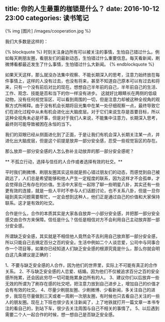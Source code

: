 title: 你的人生最重的枷锁是什么？
date: 2016-10-12 23:00
categories: 读书笔记
---

{% img [图片] /images/cooperation.jpg %}

我们大多数是这样的：

{% blockquote %}
时刻关注身边所有可以被关注的事情，生怕自己错过什么。例如每天刷朋友圈，看朋友们的最新动态，生怕错过什么重要信息。每天看新闻，刷微博看都最近发生了什么事情，生怕错过什么大新闻。
{% endblockquote %}

如果天天这样，那么就没办法集中观察、不能长期深入的思考，注意力始终放在每件事情上，这样的人没有过去，也没有将来，甚至不知道自己原本可以有过去和将来，只有一个没有前后对比的现在。想想自己半年前的自己，半年前自己的生活、工作、观念、技能是否和当下的你一样没有进步。
这就好比眼睛长在两侧的低级动物，没有任何视觉盲区、可以看到周围的一切，但是注意力却被这种全视角的观察方式所稀释。由于没有机会长期将目光集中在某一处仔细观察一点，最终导致它们在进化过程中从未有机会进化出大脑皮层。对于它们来说生存是首要目标，所以这种全视角未必是坏事，但是对于我们人来说，不能集中注意力，长期深入思考，最终则可能导致被困在永恒的当下。

我们的双眼已经从侧面进化到了正面，于是让我们有机会深入长期关注某一点，并进化出大脑皮层，但是这个前提是放弃一部分安全感，忍受一些视觉盲区的存在。

那么放弃一部分安全感的人怎么弥补主动放弃的那一部分安全感呢？

** 不孤立行动，选择与信任的人合作或者选择有效的社交。**

平时我们刷微博、刷朋友圈其实这些就是担心错过朋友们的动态，而感觉到自己被疏远了，人们总是希望能够和他人产生一定程度的联系，因为这样才不会孤单，才会觉得自己有存在的价值。生活中大家在一起除了聊一些明星八卦，其实还有一些更有效的连接，就是一些人平时不参与人们话题讨论，也不关系八卦，但是一旦你碰到真实问题需要帮忙，一定会想到这种人，他们正是通过自己的价值和大家保持联系。这才是有效的社交。

合作是什么，合作的本质其实是大家各自放弃一小部分安全感，并把那一部分安全感交由合作方来保障。信任是什么？信任是相信对方不会利用自己主动放弃那一部分安全感。

所谓缺乏安全感，其实就是不相信他人竟然会不去利用自己放弃那一部分安全感，所以只能自己去搞定百分之百的安全。生活中例如二个人谈恋爱，公司中与同事合作一个项目等，如果你已经知道人们缺乏安全感的根源究竟是什么，那么你就会明白这几条建议是正确的：

1、不要与缺乏安全感的人合作，因为他们的世界里，实际上不可能有真正的合作关系。
2、不与缺乏安全感的人恋爱、结婚。因为他们不仅被追求百分之百的安全感所拖累，还会因此穷尽一切可能拖累身边所有的人。
3、建议你们以后放弃一些无效的所谓为了刷存在感的社交吧，把注意力放到自己进步上，增加自己的价值才会有有效的社交。
4、尽量少刷朋友圈、少刷微博、少看新闻，多关注自己的进步，我现在尽量做到三天或者一周刷一次朋友圈，有时候也只去看自己关注的一些人的朋友圈。现在上下班也很少去关注新闻了，上了地铁就打开一篇文章一本书专注的看自己的，到站下车，很少去关注周围与自己不相关的事情了。
5、以后遇到需要二个人一起合作的时候，想一想自己是否缺乏安全感。

